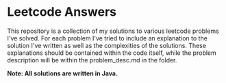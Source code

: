 Leetcode Answers
====

This repository is a collection of my solutions to various leetcode problems I've solved. For each problem I've tried to include an explanation to the solution I've written as well as the complexities of the solutions. These explanations should be contained within the code itself, while the problem description will be within the problem_desc.md in the folder.

**Note: All solutions are written in Java.**